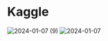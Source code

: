 # Kaggle

![2024-01-07 (9)](https://github.com/JeffJohn424/Kaggle/assets/118456282/e59b4bc9-db79-4313-8ed9-b0795b0710c5)
![2024-01-07](https://github.com/JeffJohn424/Kaggle/assets/118456282/55e53af5-fe08-4bc3-813c-35383063fced)
